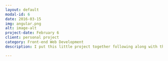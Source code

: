 ```yaml
---
layout: default
modal-id: 6
date: 2016-03-15
img: angular.png
alt: image-alt
project-date: February 6
client: personal project
category: Front-end Web Development
description: I put this little project together following along with the shaping up with angular course at codeschool. It was a joy to go through for the most part. Also, with the best interest of learning new things, I made the design resposive with bootstrap 4. <a href="http://kfmahre.github.io/angular_store/"><strong><p>Live</p></strong></a>

---
```

